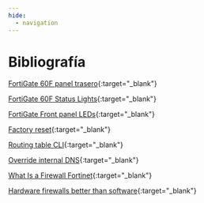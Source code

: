 ```yaml
---
hide:
  - navigation
---
```


# Bibliografía

[FortiGate 60F panel trasero](https://www.fortinet.com/content/dam/fortinet/assets/data-sheets/fortigate-fortiwifi-60f-series.pdf#page=6){:target="_blank"}

[FortiGate 60F Status Lights](https://statuslights.com/statuslights.php?vendor=Fortinet&device=FortiGate-60F){:target="_blank"}

[FortiGate Front panel LEDs](https://docs.fortinet.com/document/fortigate-6000/hardware/fortigate-6000f-system-guide/912499/front-panel-leds){:target="_blank"}

[Factory reset](https://community.fortinet.com/t5/FortiGate/Technical-Tip-How-To-Reset-To-Factory-Default-Configuration/ta-p/198660){:target="_blank"}

[Routing table CLI](https://help.fortinet.com/fadc/4-8-1/cli/Content/FortiADC/cli-ref/get_router_info_routing_table.htm){:target="_blank"}

[Override internal DNS](https://www.reddit.com/r/fortinet/comments/cbwfup/dns_server_provided_via_dhcp/){:target="_blank"}

[What Is a Firewall Fortinet](https://www.fortinet.com/resources/cyberglossary/firewall){:target="_blank"}

[Hardware firewalls better than software](https://www.fortinet.com/resources/cyberglossary/hardware-firewalls-better-than-software){:target="_blank"}

